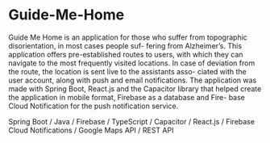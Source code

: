 # Guide-Me-Home
Guide Me Home is an application for those who suffer from topographic disorientation, in most cases people suf-
fering from Alzheimer’s. This application offers pre-established routes to users, with which they can navigate to the
most frequently visited locations. In case of deviation from the route, the location is sent live to the assistants asso-
ciated with the user account, along with push and email notifications. The application was made with Spring Boot,
React.js and the Capacitor library that helped create the application in mobile format, Firebase as a database and Fire-
base Cloud Notification for the push notification service.

Spring Boot / Java / Firebase / TypeScript / Capacitor / React.js / Firebase Cloud Notifications
/ Google Maps API / REST API
